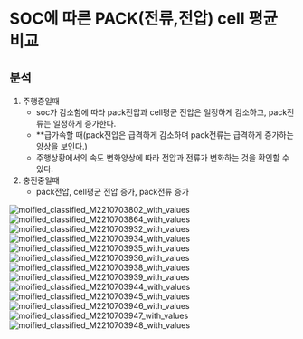 # SOC에 따른 PACK(전류,전압) cell 평균 비교
## 분석
1. 주행중일때
   - soc가 감소함에 따라 pack전압과 cell평균 전압은 일정하게 감소하고, pack전류는 일정하게 증가한다.
   - **급가속할 때(pack전압은 급격하게 감소하며 pack전류는 급격하게 증가하는 양상을 보인다.)
   - 주행상황에서의 속도 변화양상에 따라 전압과 전류가 변화하는 것을 확인할 수 있다.
2. 충전중일때
   - pack전압, cell평균 전압  증가, pack전류 증가
   
![moified_classified_M2210703802_with_values](https://github.com/user-attachments/assets/b583a128-4f97-4c84-89eb-e39639870968)
![moified_classified_M2210703864_with_values](https://github.com/user-attachments/assets/2058683e-ab5e-421a-851a-203f44be509e)
![moified_classified_M2210703932_with_values](https://github.com/user-attachments/assets/e678409c-7fe9-42d6-b8bb-0df58a241268)
![moified_classified_M2210703934_with_values](https://github.com/user-attachments/assets/7d27d999-5d67-4448-a0bd-2d1a3ed24d8a)
![moified_classified_M2210703935_with_values](https://github.com/user-attachments/assets/9507e224-62e3-4733-860e-0ef9242dc78f)
![moified_classified_M2210703936_with_values](https://github.com/user-attachments/assets/1762a3b1-2882-4536-bf00-1146add182e4)
![moified_classified_M2210703938_with_values](https://github.com/user-attachments/assets/d088ad71-aad0-4626-a7e0-8818ff4ebbab)
![moified_classified_M2210703939_with_values](https://github.com/user-attachments/assets/17363a16-3d7f-4cf9-bd98-ae86478abd03)
![moified_classified_M2210703944_with_values](https://github.com/user-attachments/assets/aa545f43-b413-4c5e-b1b3-6fd0d63a95b1)
![moified_classified_M2210703945_with_values](https://github.com/user-attachments/assets/5c647e9a-5499-40ff-b491-f013533521c0)
![moified_classified_M2210703946_with_values](https://github.com/user-attachments/assets/3201f841-6cdc-4d78-85a5-bf4718f0e1c2)
![moified_classified_M2210703947_with_values](https://github.com/user-attachments/assets/cca1bb3a-7f2a-437d-82dd-dc41cf07312e)
![moified_classified_M2210703948_with_values](https://github.com/user-attachments/assets/f2edba64-3d08-4cd1-961b-04a39fc6271e)
